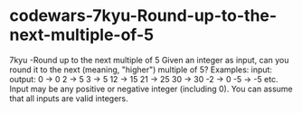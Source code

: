 # codewars-7kyu-Round-up-to-the-next-multiple-of-5
7kyu -Round up to the next multiple of 5   Given an integer as input, can you round it to the next (meaning, "higher") multiple of 5?  Examples:  input:    output: 0    ->   0 2    ->   5 3    ->   5 12   ->   15 21   ->   25 30   ->   30 -2   ->   0 -5   ->   -5 etc. Input may be any positive or negative integer (including 0).  You can assume that all inputs are valid integers.
